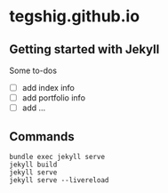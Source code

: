 # tegshig.github.io

## Getting started with Jekyll

Some to-dos
- [ ] add index info
- [ ] add portfolio info
- [ ] add ...

## Commands

```
bundle exec jekyll serve
jekyll build
jekyll serve
jekyll serve --livereload
```